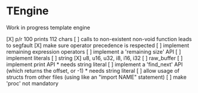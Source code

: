 # TEngine

Work in progress template engine

[X] p/r 100 prints 112 chars
[ ] calls to non-existent non-void function leads to segfault
[X] make sure operator precedence is respected
[ ] implement remaining expression operators
[ ] implement a 'remaining size' API
[ ] implement literals
	[ ] string
	[X] u8, u16, u32, i8, i16, i32
	[ ] raw_buffer
[ ] implement print API
	* needs string literal
[ ] implement a 'find_next' API (which returns the offset, or -1)
	* needs string literal
[ ] allow usage of structs from other files (using like an "import NAME" statement)
[ ] make 'proc' not mandatory
